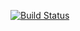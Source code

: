 [![Build 
Status](https://app.travis-ci.com/serdarbuhan/EssentialFeed.svg?branch=main)](https://app.travis-ci.com/serdarbuhan/EssentialFeed)
